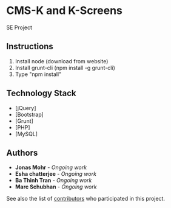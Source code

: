 # CMS-K and K-Screens

SE Project

## Instructions
1. Install node (download from website)
2. Install grunt-cli (npm install -g grunt-cli)
3. Type "npm install"

## Technology Stack

* [jQuery]
* [Bootstrap]
* [Grunt]
* [PHP]
* [MySQL]

## Authors

* **Jonas Mohr** - *Ongoing work*
* **Esha chatterjee** - *Ongoing work*
* **Ba Thinh Tran** - *Ongoing work*
* **Marc Schubhan** - *Ongoing work*

See also the list of 
[contributors](https://repos.se.cispa.saarland/ezekiel_soremekun/projectp002-multimedia-infostream-kiosksystem/settings/members) 
who participated in this project.
